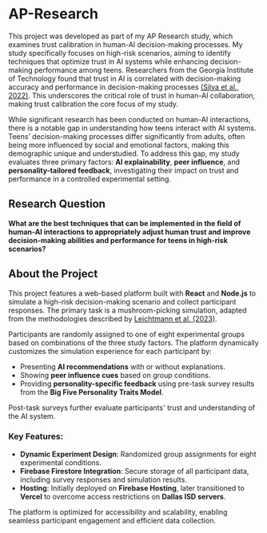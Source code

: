 # AP-Research
This project was developed as part of my AP Research study, which examines trust calibration in human-AI decision-making processes. My study specifically focuses on high-risk scenarios, aiming to identify techniques that optimize trust in AI systems while enhancing decision-making performance among teens. Researchers from the Georgia Institute of Technology found that trust in AI is correlated with decision-making accuracy and performance in decision-making processes [(Silva et al., 2022)](https://doi.org/10.1080/10447318.2022.2101698). This underscores the critical role of trust in human-AI collaboration, making trust calibration the core focus of my study.  

While significant research has been conducted on human-AI interactions, there is a notable gap in understanding how teens interact with AI systems. Teens’ decision-making processes differ significantly from adults, often being more influenced by social and emotional factors, making this demographic unique and understudied. To address this gap, my study evaluates three primary factors: **AI explainability**, **peer influence**, and **personality-tailored feedback**, investigating their impact on trust and performance in a controlled experimental setting.


## Research Question
**What are the best techniques that can be implemented in the field of human-AI interactions to appropriately adjust human trust and improve decision-making abilities and performance for teens in high-risk scenarios?**

## About the Project
This project features a web-based platform built with **React** and **Node.js** to simulate a high-risk decision-making scenario and collect participant responses. The primary task is a mushroom-picking simulation, adapted from the methodologies described by [Leichtmann et al. (2023)](https://doi.org/10.1016/j.chb.2022.107539). 

Participants are randomly assigned to one of eight experimental groups based on combinations of the three study factors. The platform dynamically customizes the simulation experience for each participant by:
- Presenting **AI recommendations** with or without explanations.
- Showing **peer influence cues** based on group conditions.
- Providing **personality-specific feedback** using pre-task survey results from the **Big Five Personality Traits Model**.

Post-task surveys further evaluate participants' trust and understanding of the AI system.

### Key Features:
- **Dynamic Experiment Design**: Randomized group assignments for eight experimental conditions.
- **Firebase Firestore Integration**: Secure storage of all participant data, including survey responses and simulation results.
- **Hosting**: Initially deployed on **Firebase Hosting**, later transitioned to **Vercel** to overcome access restrictions on **Dallas ISD servers**.

The platform is optimized for accessibility and scalability, enabling seamless participant engagement and efficient data collection.
